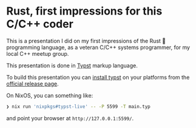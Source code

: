 # Rust, first impressions for this C/C++ coder

This is a presentation I did on my first impressions of the Rust 🦀
programming language, as a veteran C/C++ systems programmer, for my
local C++ meetup group.

This presentation is done in [Typst](https://typst.app/docs/) markup language.

To build this presentation you can [install typst](https://github.com/typst/typst?tab=readme-ov-file#installation)
on your platforms from the [official release page](https://github.com/typst/typst/releases/).

On NixOS, you can something like:
```sh
❯ nix run 'nixpkgs#typst-live' -- -P 5599 -T main.typ
```
and point your browser at `http://127.0.0.1:5599/`.

